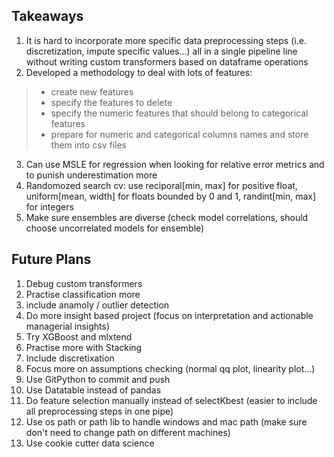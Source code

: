 ## Takeaways
1) It is hard to incorporate more specific data preprocessing steps (i.e. discretization, impute specific values...) all in a single pipeline line without writing custom transformers based on dataframe operations
2) Developed a methodology to deal with lots of features:
> - create new features
> - specify the features to delete
> - specify the numeric features that should belong to categorical features
> - prepare for numeric and categorical columns names and store them into csv files
3) Can use MSLE for regression when looking for relative error metrics and to punish underestimation more
4) Randomozed search cv: use reciporal[min, max] for positive float, uniform[mean, width] for floats bounded by 0 and 1, randint[min, max] for integers
5) Make sure ensembles are diverse (check model correlations, should choose uncorrelated models for ensemble)

## Future Plans
1) Debug custom transformers 
2) Practise classification more
3) include anamoly / outlier detection 
4) Do more insight based project (focus on interpretation and actionable managerial insights)
5) Try XGBoost and mlxtend
6) Practise more with Stacking
7) Include discretixation
8) Focus more on assumptions checking (normal qq plot, linearity plot...)
9) Use GitPython to commit and push
10) Use Datatable instead of pandas
11) Do feature selection manually instead of selectKbest (easier to include all preprocessing steps in one pipe)
12) Use os path or path lib to handle windows and mac path (make sure don't need to change path on different machines)
13) Use cookie cutter data science
